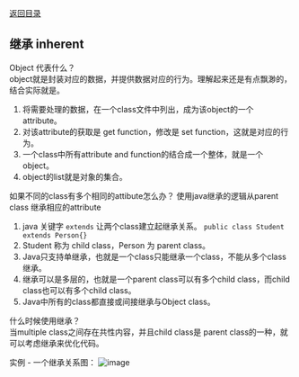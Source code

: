 [返回目录](./1.%20java学习目录.md)

## 继承 inherent

Object 代表什么？  
object就是封装对应的数据，并提供数据对应的行为。理解起来还是有点飘渺的，结合实际就是。
1. 将需要处理的数据，在一个class文件中列出，成为该object的一个attribute。
2. 对该attribute的获取是 get function，修改是 set function，这就是对应的行为。
3. 一个class中所有attribute and function的结合成一个整体，就是一个object。
4. object的list就是对象的集合。

如果不同的class有多个相同的attibute怎么办？
使用java继承的逻辑从parent class 继承相应的attribute
1. java 关键字 `extends` 让两个class建立起继承关系。
    `public class Student extends Person{}`
2. Student 称为 child class，Person 为 parent class。
3. Java只支持单继承，也就是一个class只能继承一个class，不能从多个class继承。
4. 继承可以是多层的，也就是一个parent class可以有多个child class，而child class也可以有多个child class。
5. Java中所有的class都直接或间接继承与Object class。

什么时候使用继承？  
当multiple class之间存在共性内容，并且child class是 parent class的一种，就可以考虑继承来优化代码。

实例 - 一个继承关系图：
![image]()

